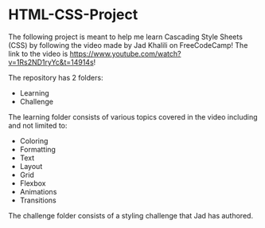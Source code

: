 # HTML-CSS-Project

The following project is meant to help me learn Cascading Style Sheets (CSS) by following the video made by Jad Khalili on FreeCodeCamp! The link to the video is https://www.youtube.com/watch?v=1Rs2ND1ryYc&t=14914s!

The repository has 2 folders:

- Learning
- Challenge

The learning folder consists of various topics covered in the video including and not limited to:

- Coloring
- Formatting
- Text
- Layout
- Grid
- Flexbox
- Animations
- Transitions

The challenge folder consists of a styling challenge that Jad has authored.
